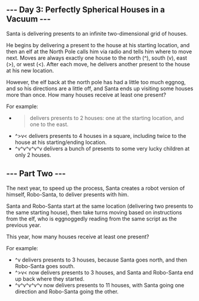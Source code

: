 ## --- Day 3: Perfectly Spherical Houses in a Vacuum ---

Santa is delivering presents to an infinite two-dimensional grid of
houses.

He begins by delivering a present to the house at his starting
location, and then an elf at the North Pole calls him via radio and
tells him where to move next. Moves are always exactly one house to
the north (^), south (v), east (>), or west (<). After each move, he
delivers another present to the house at his new location.

However, the elf back at the north pole has had a little too much
eggnog, and so his directions are a little off, and Santa ends up
visiting some houses more than once. How many houses receive at least
one present?

For example:

- > delivers presents to 2 houses: one at the starting location, and
  one to the east.
- ^>v< delivers presents to 4 houses in a square, including twice to
  the house at his starting/ending location.
- ^v^v^v^v^v delivers a bunch of presents to some very lucky children
  at only 2 houses.

## --- Part Two ---

The next year, to speed up the process, Santa creates a robot version
of himself, Robo-Santa, to deliver presents with him.

Santa and Robo-Santa start at the same location (delivering two
presents to the same starting house), then take turns moving based on
instructions from the elf, who is eggnoggedly reading from the same
script as the previous year.

This year, how many houses receive at least one present?

For example:

- ^v delivers presents to 3 houses, because Santa goes north, and then
  Robo-Santa goes south.
- ^>v< now delivers presents to 3 houses, and Santa and Robo-Santa end
  up back where they started.
- ^v^v^v^v^v now delivers presents to 11 houses, with Santa going one
  direction and Robo-Santa going the other.
